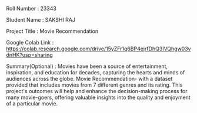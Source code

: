 Roll Number       :   23343

Student Name      :   SAKSHI RAJ

Project Title     :    Movie Recommendation

Google Colab Link :   https://colab.research.google.com/drive/15yZFr1q6BP4ejrfDhQ3IVQhgw03vdnHK?usp=sharing

Summary(Optional) :   Movies have been a source of entertainment, inspiration, and education for decades, capturing the hearts and minds of audiences across the globe. Movie Recommendation- with a dataset provided that includes movies from 7 different genres and its rating. This project's outcomes will help and enhance the decision-making process for many movie-goers, offering valuable insights into the quality and enjoyment of a particular movie.

